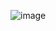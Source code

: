 
![image](https://user-images.githubusercontent.com/48900845/117486718-8ff6b080-af9c-11eb-8d02-ea4d300110b8.png)
